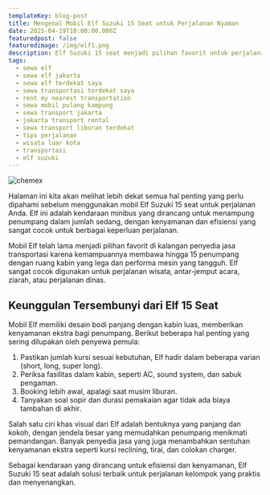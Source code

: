 ```yaml
---
templateKey: blog-post
title: Mengenal Mobil Elf Suzuki 15 Seat untuk Perjalanan Nyaman
date: 2025-04-19T10:00:00.000Z
featuredpost: false
featuredimage: /img/elf1.png
description: Elf Suzuki 15 seat menjadi pilihan favorit untuk perjalanan wisata, keluarga, dan rombongan karena kenyamanan dan kapasitas penumpangnya yang luas.
tags:
  - sewa elf
  - sewa elf jakarta
  - sewa elf terdekat saya
  - sewa transportasi terdekat saya
  - rent my nearest transportation
  - sewa mobil pulang kampung
  - sewa transport jakarta 
  - jakarta transport rental
  - sewa transport liburan terdekat
  - tips perjalanan 
  - wisata luar kota
  - transportasi
  - elf suzuki
---
```

![chemex](/img/chemex.jpg)

Halaman ini kita akan melihat lebih dekat semua hal penting yang perlu dipahami sebelum menggunakan mobil Elf Suzuki 15 seat untuk perjalanan Anda. Elf ini adalah kendaraan minibus yang dirancang untuk menampung penumpang dalam jumlah sedang, dengan kenyamanan dan efisiensi yang sangat cocok untuk berbagai keperluan perjalanan.

Mobil Elf telah lama menjadi pilihan favorit di kalangan penyedia jasa transportasi karena kemampuannya membawa hingga 15 penumpang dengan ruang kabin yang lega dan performa mesin yang tangguh. Elf sangat cocok digunakan untuk perjalanan wisata, antar-jemput acara, ziarah, atau perjalanan dinas.

## Keunggulan Tersembunyi dari Elf 15 Seat

Mobil Elf memiliki desain bodi panjang dengan kabin luas, memberikan kenyamanan ekstra bagi penumpang. Berikut beberapa hal penting yang sering dilupakan oleh penyewa pemula:

1. Pastikan jumlah kursi sesuai kebutuhan, Elf hadir dalam beberapa varian (short, long, super long).
2. Periksa fasilitas dalam kabin, seperti AC, sound system, dan sabuk pengaman.
3. Booking lebih awal, apalagi saat musim liburan.
4. Tanyakan soal sopir dan durasi pemakaian agar tidak ada biaya tambahan di akhir.

Salah satu ciri khas visual dari Elf adalah bentuknya yang panjang dan kokoh, dengan jendela besar yang memudahkan penumpang menikmati pemandangan. Banyak penyedia jasa yang juga menambahkan sentuhan kenyamanan ekstra seperti kursi reclining, tirai, dan colokan charger.

Sebagai kendaraan yang dirancang untuk efisiensi dan kenyamanan, Elf Suzuki 15 seat adalah solusi terbaik untuk perjalanan kelompok yang praktis dan menyenangkan.
